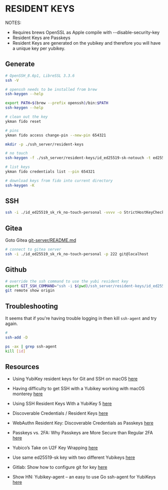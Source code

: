 # RESIDENT KEYS

NOTES:

* Requires brews OpenSSL as Apple compile with --disable-security-key
* Resident Keys are Passkeys
* Resident Keys are generated on the yubikey and therefore you will have a unique key per yubikey.  

## Generate

```sh
# OpenSSH_8.6p1, LibreSSL 3.3.6
ssh -V 

# openssh needs to be installed from brew
ssh-keygen --help  

export PATH=$(brew --prefix openssh)/bin:$PATH
ssh-keygen --help  

# clean out the key
ykman fido reset

# pins
ykman fido access change-pin --new-pin 654321

mkdir -p ./ssh_server/resident-keys

# no touch
ssh-keygen -f ./ssh_server/resident-keys/id_ed25519-sk-notouch -t ed25519-sk -O application=ssh:no-touch-personal -O no-touch-required -O resident

# list keys
ykman fido credentials list --pin 654321

# download keys from fido into current directory 
ssh-keygen -K
```

## SSH

```sh
ssh -i ./id_ed25519_sk_rk_no-touch-personal -vvvv -o StrictHostKeyChecking=no -o IdentitiesOnly=yes -p 2822 root@0.0.0.0
```

## Gitea

Goto Gitea [git-server/README.md](./git-server/README.md)  

```sh
# connect to gitea server
ssh -i ./id_ed25519_sk_rk_no-touch-personal -p 222 git@localhost
```

## Github

```sh
# override the ssh command to use the yubi resident key
export GIT_SSH_COMMAND="ssh -i $(pwd)/ssh_server/resident-keys/id_ed25519_sk_rk_no-touch-personal" 
git remote show origin 
```

## Troubleshooting

It seems that if you're having trouble logging in then kill `ssh-agent` and try again.  

```sh
# 
ssh-add -D

ps -ax | grep ssh-agent
kill [id]
```

## Resources

* Using YubiKey resident keys for Git and SSH on macOS [here](https://dev.to/tw3n/using-yubikey-resident-keys-for-git-and-ssh-on-macos-48j7)  
* Having difficulty to get SSH with a Yubikey working with macOS monterey [here](https://stackoverflow.com/questions/68573454/having-difficulty-to-get-ssh-with-a-yubikey-working-with-macos-monterey)  
* Using SSH Resident Keys With a YubiKey 5 [here](https://ilanjoselevich.com/blog/using-ssh-resident-keys-with-a-yubikey-5/)
* Discoverable Credentials / Resident Keys [here](https://developers.yubico.com/WebAuthn/WebAuthn_Developer_Guide/Resident_Keys.html)
* WebAuthn Resident Key: Discoverable Credentials as Passkeys [here](https://www.corbado.com/blog/webauthn-resident-key-discoverable-credentials-passkeys)
* Passkeys vs. 2FA: Why Passkeys are More Secure than Regular 2FA [here](https://www.corbado.com/blog/passkeys-vs-2fa-security)
* Yubico’s Take on U2F Key Wrapping [here](https://www.yubico.com/blog/yubicos-u2f-key-wrapping/)

* Use same ed25519-sk key with two different Yubikeys [here](https://www.reddit.com/r/yubikey/comments/pkey1j/use_same_ed25519sk_key_with_two_different_yubikeys/)
* Gitlab: Show how to configure git for key [here](https://docs.gitlab.com/ee/user/ssh.html)
* Show HN: Yubikey-agent – an easy to use Go ssh-agent for YubiKeys [here](https://news.ycombinator.com/item?id=23131979)
